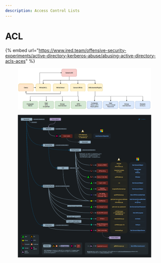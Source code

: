 ```yaml
---
description: Access Control Lists
---
```


# ACL

{% embed url="https://www.ired.team/offensive-security-experiments/active-directory-kerberos-abuse/abusing-active-directory-acls-aces" %}

<figure><img src="../../../.gitbook/assets/image (18).png" alt=""><figcaption></figcaption></figure>

<figure><img src="../../../.gitbook/assets/image (21).png" alt=""><figcaption></figcaption></figure>

